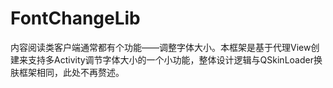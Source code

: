 # FontChangeLib
内容阅读类客户端通常都有个功能——调整字体大小。本框架是基于代理View创建来支持多Activity调节字体大小的一个小功能，整体设计逻辑与QSkinLoader换肤框架相同，此处不再赘述。
